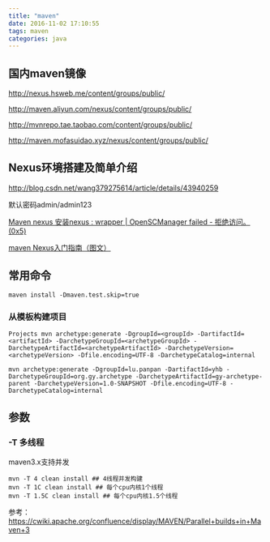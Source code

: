 ```yaml
---
title: "maven"
date: 2016-11-02 17:10:55
tags: maven
categories: java
---
```


## 国内maven镜像

http://nexus.hsweb.me/content/groups/public/

http://maven.aliyun.com/nexus/content/groups/public/

http://mvnrepo.tae.taobao.com/content/groups/public/

http://maven.mofasuidao.xyz/nexus/content/groups/public/


## Nexus环境搭建及简单介绍

http://blog.csdn.net/wang379275614/article/details/43940259

默认密码admin/admin123

[Maven nexus 安装nexus : wrapper | OpenSCManager failed - 拒绝访问。 (0x5)](http://blog.csdn.net/longxia1987/article/details/8902830)

[maven Nexus入门指南（图文）](http://aijezdm915.iteye.com/blog/1335025)

## 常用命令

```
maven install -Dmaven.test.skip=true
```

### 从模板构建项目
```
Projects mvn archetype:generate -DgroupId=<groupId> -DartifactId=<artifactId> -DarchetypeGroupId=<archetypeGroupId> -DarchetypeArtifactId=<archetypeArtifactId> -DarchetypeVersion=<archetypeVersion> -Dfile.encoding=UTF-8 -DarchetypeCatalog=internal

mvn archetype:generate -DgroupId=lu.panpan -DartifactId=yhb -DarchetypeGroupId=org.gy.archetype -DarchetypeArtifactId=gy-archetype-parent -DarchetypeVersion=1.0-SNAPSHOT -Dfile.encoding=UTF-8 -DarchetypeCatalog=internal

```

## 参数

### -T 多线程

maven3.x支持并发
```
mvn -T 4 clean install ## 4线程并发构建
mvn -T 1C clean install ## 每个cpu内核1个线程
mvn -T 1.5C clean install ## 每个cpu内核1.5个线程
```
参考：https://cwiki.apache.org/confluence/display/MAVEN/Parallel+builds+in+Maven+3
